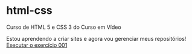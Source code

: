 # html-css
 Curso de HTML 5 e CSS 3 do Curso em Vídeo 

 Estou aprendendo a criar sites e agora vou gerenciar meus repositórios!
 <a href="https://tiagoalves32.github.io/html-css/Exercícios/ex001/index.html">Executar o exercício 001</a>

